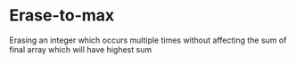# Erase-to-max
Erasing an integer which occurs multiple times without affecting the sum of final array which will have highest sum

